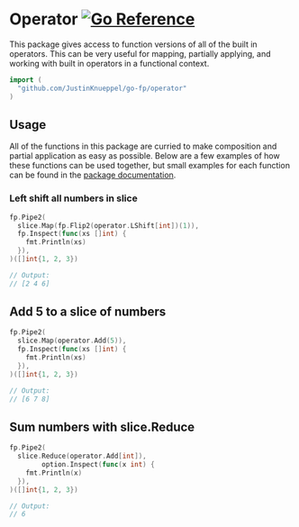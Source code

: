 # Operator [![Go Reference](https://pkg.go.dev/badge/github.com/JustinKnueppel/go-fp/operator.svg)](https://pkg.go.dev/github.com/JustinKnueppel/go-fp/operator)

This package gives access to function versions of all of the built in operators. This can be very useful for mapping, partially applying, and working with built in operators in a functional context.

```go
import (
  "github.com/JustinKnueppel/go-fp/operator"
)
```

## Usage

All of the functions in this package are curried to make composition and partial application as easy as possible. Below are a few examples of how these functions can be used together, but small examples for each function can be found in the [package documentation](https://pkg.go.dev/github.com/JustinKnueppel/go-fp/operator).

### Left shift all numbers in slice

```go
fp.Pipe2(
  slice.Map(fp.Flip2(operator.LShift[int])(1)),
  fp.Inspect(func(xs []int) {
    fmt.Println(xs)
  }),
)([]int{1, 2, 3})

// Output:
// [2 4 6]
```

## Add 5 to a slice of numbers

```go
fp.Pipe2(
  slice.Map(operator.Add(5)),
  fp.Inspect(func(xs []int) {
    fmt.Println(xs)
  }),
)([]int{1, 2, 3})

// Output:
// [6 7 8]
```

## Sum numbers with slice.Reduce

```go
fp.Pipe2(
  slice.Reduce(operator.Add[int]),
		option.Inspect(func(x int) {
    fmt.Println(x)
  }),
)([]int{1, 2, 3})

// Output:
// 6
```
